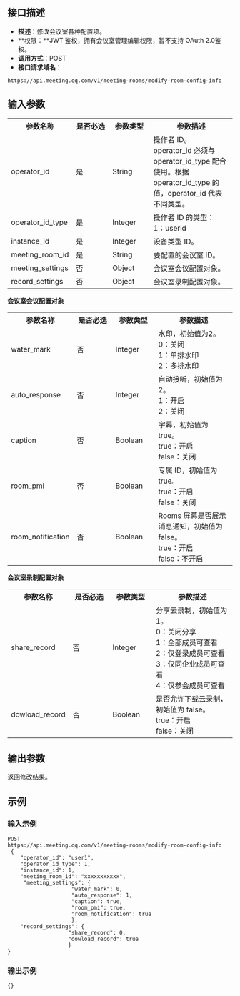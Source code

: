 ## 接口描述
- **描述**：修改会议室各种配置项。
- **权限：**JWT 鉴权，拥有会议室管理编辑权限，暂不支持 OAuth 2.0鉴权。
- **调用方式**：POST
- **接口请求域名**：
```Plaintext
https://api.meeting.qq.com/v1/meeting-rooms/modify-room-config-info
```

## 输入参数
<table>
   <tr>
      <th width="20%" >参数名称</td>
      <th width="20%" >是否必选</td>
      <th width="20%" >参数类型</td>
      <th width="40%" >参数描述</td>
   </tr>
<tr>
      <td>operator_id</td>
      <td>是</td>
      <td>String</td>
      <td>	操作者 ID。operator_id 必须与 operator_id_type 配合使用。根据 operator_id_type 的值，operator_id 代表不同类型。</td>
   </tr>
   <tr>
      <td>operator_id_type</td>
      <td>是</td>
      <td>Integer</td>
      <td>操作者 ID 的类型：<br>1：userid  </td>
   </tr>
   <tr>
      <td>instance_id</td>
      <td>是</td>
      <td>Integer</td>
      <td>设备类型 ID。</td>
   </tr>
   <tr>
      <td>meeting_room_id</td>
      <td>是</td>
      <td>String</td>
      <td>	要配置的会议室 ID。</td>
   </tr>
   <tr>
      <td>meeting_settings</td>
      <td>否</td>
      <td>Object</td>
      <td>会议室会议配置对象。</td>
   </tr>
   <tr>
      <td>record_settings</td>
      <td>否</td>
      <td>Object</td>
      <td>会议室录制配置对象。</td>
   </tr>
</table>

**会议室会议配置对象**
<table>
   <tr>
      <th width="20%" >参数名称</td>
      <th width="20%" >是否必选</td>
      <th width="20%" >参数类型</td>
      <th width="40%" >参数描述</td>
   </tr>
 <tr>
      <td>water_mark</td>
      <td>否</td>
      <td>Integer</td>
      <td>水印，初始值为2。<br>0：关闭<br>1：单排水印<br>2：多排水印</td>
   </tr>
   <tr>
      <td>auto_response</td>
      <td>否</td>
      <td>Integer</td>
      <td>自动接听，初始值为2。<br>1：开启<br>2：关闭</td>
   </tr>
   <tr>
      <td>caption</td>
      <td>否</td>
      <td>Boolean</td>
      <td>	字幕，初始值为 true。<br>true：开启<br>false：关闭</td>
   </tr>
   <tr>
      <td>room_pmi</td>
      <td>否</td>
      <td>Boolean</td>
      <td>	专属 ID，初始值为 true。<br>true：开启<br>false：关闭</td>
   </tr>
   <tr>
      <td>room_notification</td>
      <td>否</td>
      <td>Boolean</td>
      <td>Rooms 屏幕是否展示消息通知，初始值为 false。<br>true：开启<br>false：不开启</td>
   </tr>
</table>

**会议室录制配置对象**
<table>
   <tr>
      <th width="20%" >参数名称</td>
      <th width="20%" >是否必选</td>
      <th width="20%" >参数类型</td>
      <th width="40%" >参数描述</td>
   </tr>
   <tr>
      <td>share_record</td>
      <td>	否</td>
      <td>Integer</td>
      <td>分享云录制，初始值为1。<br>0：关闭分享<br>1：全部成员可查看<br>2：仅登录成员可查看<br>3：仅同企业成员可查看<br>4：仅参会成员可查看</td>
   </tr>
   <tr>
      <td>dowload_record</td>
      <td>否</td>
      <td>Boolean</td>
      <td>	是否允许下载云录制，初始值为 false。<br>true：开启<br>false：关闭</td>
   </tr>
</table>


## 输出参数
返回修改结果。


## 示例
### 输入示例
```plaintext
POST
https://api.meeting.qq.com/v1/meeting-rooms/modify-room-config-info
 {
    "operator_id": "user1",
    "operator_id_type": 1,
    "instance_id": 1,
    "meeting_room_id": "xxxxxxxxxxx",
     "meeting_settings": {
                    "water_mark": 0,
                    "auto_response": 1,
                    "caption": true,
                    "room_pmi": true,
                    "room_notification": true
                    },
    "record_settings": {
                   "share_record": 0,
                   "dowload_record": true
                   }
}
```

### 输出示例
```plaintext
{}
```
